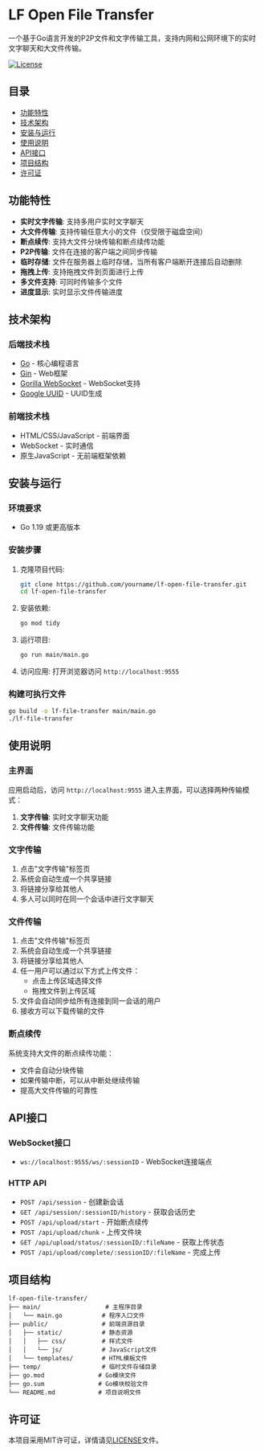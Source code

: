# LF Open File Transfer

一个基于Go语言开发的P2P文件和文字传输工具，支持内网和公网环境下的实时文字聊天和大文件传输。

[![License](https://img.shields.io/badge/license-MIT-blue.svg)](LICENSE)

## 目录

- [功能特性](#功能特性)
- [技术架构](#技术架构)
- [安装与运行](#安装与运行)
- [使用说明](#使用说明)
- [API接口](#api接口)
- [项目结构](#项目结构)
- [许可证](#许可证)

## 功能特性

- **实时文字传输**: 支持多用户实时文字聊天
- **大文件传输**: 支持传输任意大小的文件（仅受限于磁盘空间）
- **断点续传**: 支持大文件分块传输和断点续传功能
- **P2P传输**: 文件在连接的客户端之间同步传输
- **临时存储**: 文件在服务器上临时存储，当所有客户端断开连接后自动删除
- **拖拽上传**: 支持拖拽文件到页面进行上传
- **多文件支持**: 可同时传输多个文件
- **进度显示**: 实时显示文件传输进度

## 技术架构

### 后端技术栈

- [Go](https://golang.org/) - 核心编程语言
- [Gin](https://github.com/gin-gonic/gin) - Web框架
- [Gorilla WebSocket](https://github.com/gorilla/websocket) - WebSocket支持
- [Google UUID](https://github.com/google/uuid) - UUID生成

### 前端技术栈

- HTML/CSS/JavaScript - 前端界面
- WebSocket - 实时通信
- 原生JavaScript - 无前端框架依赖

## 安装与运行

### 环境要求

- Go 1.19 或更高版本

### 安装步骤

1. 克隆项目代码:
   ```bash
   git clone https://github.com/yourname/lf-open-file-transfer.git
   cd lf-open-file-transfer
   ```

2. 安装依赖:
   ```bash
   go mod tidy
   ```

3. 运行项目:
   ```bash
   go run main/main.go
   ```

4. 访问应用:
   打开浏览器访问 `http://localhost:9555`

### 构建可执行文件

```bash
go build -o lf-file-transfer main/main.go
./lf-file-transfer
```

## 使用说明

### 主界面

应用启动后，访问 `http://localhost:9555` 进入主界面，可以选择两种传输模式：

1. **文字传输**: 实时文字聊天功能
2. **文件传输**: 文件传输功能

### 文字传输

1. 点击"文字传输"标签页
2. 系统会自动生成一个共享链接
3. 将链接分享给其他人
4. 多人可以同时在同一个会话中进行文字聊天

### 文件传输

1. 点击"文件传输"标签页
2. 系统会自动生成一个共享链接
3. 将链接分享给其他人
4. 任一用户可以通过以下方式上传文件：
   - 点击上传区域选择文件
   - 拖拽文件到上传区域
5. 文件会自动同步给所有连接到同一会话的用户
6. 接收方可以下载传输的文件

### 断点续传

系统支持大文件的断点续传功能：
- 文件会自动分块传输
- 如果传输中断，可以从中断处继续传输
- 提高大文件传输的可靠性

## API接口

### WebSocket接口

- `ws://localhost:9555/ws/:sessionID` - WebSocket连接端点

### HTTP API

- `POST /api/session` - 创建新会话
- `GET /api/session/:sessionID/history` - 获取会话历史
- `POST /api/upload/start` - 开始断点续传
- `POST /api/upload/chunk` - 上传文件块
- `GET /api/upload/status/:sessionID/:fileName` - 获取上传状态
- `POST /api/upload/complete/:sessionID/:fileName` - 完成上传

## 项目结构

```
lf-open-file-transfer/
├── main/                  # 主程序目录
│   └── main.go           # 程序入口文件
├── public/               # 前端资源目录
│   ├── static/           # 静态资源
│   │   ├── css/          # 样式文件
│   │   └── js/           # JavaScript文件
│   └── templates/        # HTML模板文件
├── temp/                 # 临时文件存储目录
├── go.mod               # Go模块文件
├── go.sum               # Go模块校验文件
└── README.md            # 项目说明文件
```

## 许可证

本项目采用MIT许可证，详情请见[LICENSE](LICENSE)文件。